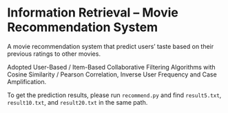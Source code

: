 # Information Retrieval – Movie Recommendation System

A movie recommendation system that predict users’ taste based on their previous ratings to other movies.

Adopted User-Based / Item-Based Collaborative Filtering Algorithms with Cosine Similarity / Pearson Correlation, Inverse User Frequency and Case Amplification.

To get the prediction results, please run `recommend.py` and find `result5.txt`, `result10.txt`, and `result20.txt` in the same path.